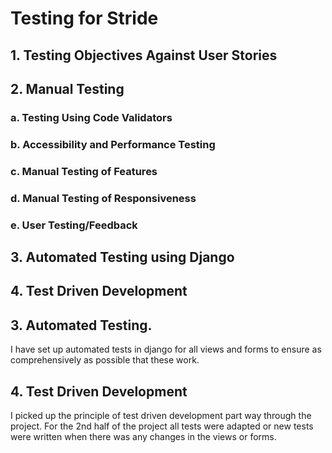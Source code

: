# Testing for Stride

## 1. Testing Objectives Against User Stories

## 2. Manual Testing
### a. Testing Using Code Validators
### b. Accessibility and Performance Testing
### c. Manual Testing of Features
### d. Manual Testing of Responsiveness
### e. User Testing/Feedback

## 3. Automated Testing using Django

## 4. Test Driven Development

## 3. Automated Testing.

I have set up automated tests in django for all views and forms to ensure as comprehensively as possible that these work.

## 4. Test Driven Development

I picked up the principle of test driven development part way through the project. For the 2nd half of the project all tests were adapted or new tests were written when there was any changes in the views or forms.